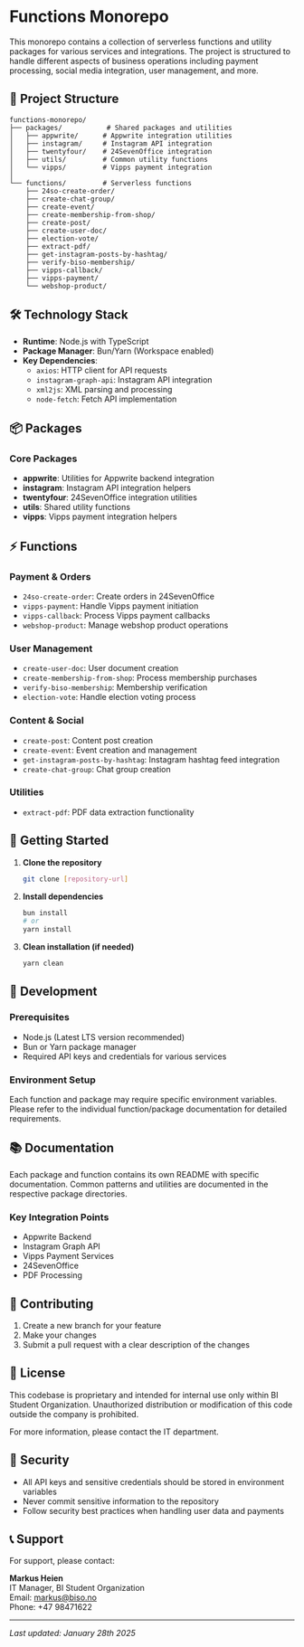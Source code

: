 # Functions Monorepo

This monorepo contains a collection of serverless functions and utility packages for various services and integrations. The project is structured to handle different aspects of business operations including payment processing, social media integration, user management, and more.

## 🚀 Project Structure

```
functions-monorepo/
├── packages/           # Shared packages and utilities
│   ├── appwrite/      # Appwrite integration utilities
│   ├── instagram/     # Instagram API integration
│   ├── twentyfour/    # 24SevenOffice integration
│   ├── utils/         # Common utility functions
│   └── vipps/         # Vipps payment integration
│
└── functions/         # Serverless functions
    ├── 24so-create-order/
    ├── create-chat-group/
    ├── create-event/
    ├── create-membership-from-shop/
    ├── create-post/
    ├── create-user-doc/
    ├── election-vote/
    ├── extract-pdf/
    ├── get-instagram-posts-by-hashtag/
    ├── verify-biso-membership/
    ├── vipps-callback/
    ├── vipps-payment/
    └── webshop-product/
```

## 🛠️ Technology Stack

- **Runtime**: Node.js with TypeScript
- **Package Manager**: Bun/Yarn (Workspace enabled)
- **Key Dependencies**:
  - `axios`: HTTP client for API requests
  - `instagram-graph-api`: Instagram API integration
  - `xml2js`: XML parsing and processing
  - `node-fetch`: Fetch API implementation

## 📦 Packages

### Core Packages
- **appwrite**: Utilities for Appwrite backend integration
- **instagram**: Instagram API integration helpers
- **twentyfour**: 24SevenOffice integration utilities
- **utils**: Shared utility functions
- **vipps**: Vipps payment integration helpers

## ⚡ Functions

### Payment & Orders
- `24so-create-order`: Create orders in 24SevenOffice
- `vipps-payment`: Handle Vipps payment initiation
- `vipps-callback`: Process Vipps payment callbacks
- `webshop-product`: Manage webshop product operations

### User Management
- `create-user-doc`: User document creation
- `create-membership-from-shop`: Process membership purchases
- `verify-biso-membership`: Membership verification
- `election-vote`: Handle election voting process

### Content & Social
- `create-post`: Content post creation
- `create-event`: Event creation and management
- `get-instagram-posts-by-hashtag`: Instagram hashtag feed integration
- `create-chat-group`: Chat group creation

### Utilities
- `extract-pdf`: PDF data extraction functionality

## 🚦 Getting Started

1. **Clone the repository**
   ```bash
   git clone [repository-url]
   ```

2. **Install dependencies**
   ```bash
   bun install
   # or
   yarn install
   ```

3. **Clean installation (if needed)**
   ```bash
   yarn clean
   ```

## 🔧 Development

### Prerequisites
- Node.js (Latest LTS version recommended)
- Bun or Yarn package manager
- Required API keys and credentials for various services

### Environment Setup
Each function and package may require specific environment variables. Please refer to the individual function/package documentation for detailed requirements.

## 📚 Documentation

Each package and function contains its own README with specific documentation. Common patterns and utilities are documented in the respective package directories.

### Key Integration Points
- Appwrite Backend
- Instagram Graph API
- Vipps Payment Services
- 24SevenOffice
- PDF Processing

## 🤝 Contributing

1. Create a new branch for your feature
2. Make your changes
3. Submit a pull request with a clear description of the changes

## 📝 License

This codebase is proprietary and intended for internal use only within BI Student Organization. Unauthorized distribution or modification of this code outside the company is prohibited.

For more information, please contact the IT department.

## 🔐 Security

- All API keys and sensitive credentials should be stored in environment variables
- Never commit sensitive information to the repository
- Follow security best practices when handling user data and payments

## 📞 Support
For support, please contact:

**Markus Heien**  
IT Manager, BI Student Organization  
Email: [markus@biso.no](mailto:markus@biso.no)  
Phone: +47 98471622


---

*Last updated: January 28th 2025*
